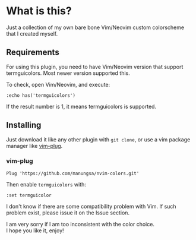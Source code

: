 # What is this?
Just a collection of my own bare bone Vim/Neovim custom colorscheme that I created myself.

## Requirements
For using this plugin, you need to have Vim/Neovim version that support termguicolors. Most newer version supported this.

To check, open Vim/Neovim, and execute:

```
:echo has('termguicolors')
```

If the result number is 1, it means termguicolors is supported.

## Installing
Just download it like any other plugin with `git clone`, or use a vim package manager like [vim-plug][1].

### vim-plug
```
Plug 'https://github.com/manungsa/nvim-colors.git'
```

Then enable `termguicolors` with:

```
:set termguicolor
```

I don't know if there are some compatibility problem with Vim.
If such problem exist, please issue it on the Issue section.

I am very sorry if I am too inconsistent with the color choice.  
I hope you like it, enjoy!

[1]: https://github.com/junegunn/vim-plug
